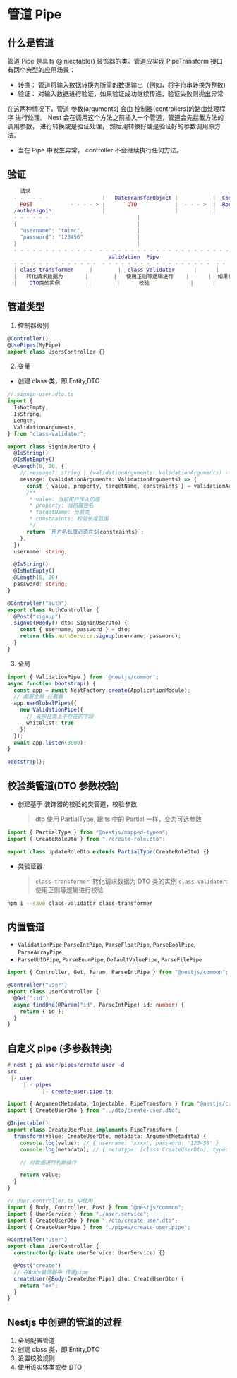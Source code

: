 # 管道 Pipe

## 什么是管道

管道 Pipe 是具有 @Injectable() 装饰器的类。管道应实现 PipeTransform 接口
有两个典型的应用场景：

- 转换： 管道将输入数据转换为所需的数据输出（例如，将字符串转换为整数)
- 验证： 对输入数据进行验证，如果验证成功继续传递，验证失败则抛出异常

在这两种情况下，管道 参数(arguments) 会由 控制器(controllers)的路由处理程序 进行处理。
Nest 会在调用这个方法之前插入一个管道，管道会先拦截方法的调用参数， 进行转换或是验证处理，
然后用转换好或是验证好的参数调用原方法。

- 当在 Pipe 中发生异常， controller 不会继续执行任何方法。

## 验证

```lua
    请求
  - - - - -                   |   DateTransferObject |           |  Controller     |
    POST            - - - - > |       DTO            |  - - - >  |  Route Handler  |
  /auth/signin                |                      |           |                 |
  - - - - - -                            |
  {                                      |
    "username": "toimc",                 |
    "password": "123456"                 |
  }                                      |
  - - - - - - - - - - - - -  - - - - - - - - - - - - - - - - - - - - - - - - - - - - -
                                Validation  Pipe
  - - - - - -  - - - - - - -  - - - - - - - -  - - - - - - - - -  - - - - - -  - - - -
  | class-transformer     |        |  class-validator      |      |    return 结果      |
  |   转化请求数据为       |        |   使用正则等逻辑进行    |      |  如果校验失败，立即  |
  |    DTO类的实例         |        |      校验             |      |     响应前端         |
```

## 管道类型

1. 控制器级别

```ts
@Controller()
@UsePipes(MyPipe)
export class UsersController {}
```

2. 变量

- 创建 class 类，即 Entity,DTO

```ts
// signin-user.dto.ts
import {
  IsNotEmpty,
  IsString,
  Length,
  ValidationArguments,
} from "class-validator";

export class SigninUserDto {
  @IsString()
  @IsNotEmpty()
  @Length(6, 20, {
    // message?: string | (validationArguments: ValidationArguments) -> string
    message: (validationArguments: ValidationArguments) => {
      const { value, property, targetName, constraints } = validationArguments;
      /**
       * value: 当前用户传入的值
       * property: 当前属性名
       * targetName: 当前类
       * constraints: 校验长度范围
       */
      return `用户名长度必须在${constraints}`;
    },
  })
  username: string;

  @IsString()
  @IsNotEmpty()
  @Length(6, 20)
  password: string;
}
```

```ts
@Controller("auth")
export class AuthController {
  @Post("signup")
  signup(@Body() dto: SigninUserDto) {
    const { username, password } = dto;
    return this.authService.signup(username, password);
  }
}
```

3. 全局

```ts
import { ValidationPipe } from '@nestjs/common';
async function bootstrap() {
  const app = await NestFactory.create(ApplicationModule);
  // 配置全局 拦截器
  app.useGlobalPipes({
    new ValidationPipe({
      // 去除在类上不存在的字段
      whitelist: true
    })
  });
  await app.listen(3000);
}

bootstrap();
```

## 校验类管道(DTO 参数校验)

- 创建基于 装饰器的校验的类管道，校验参数
  > dto 使用 PartialType, 跟 ts 中的 Partial 一样，变为可选参数

```ts
import { PartialType } from "@nestjs/mapped-types";
import { CreateRoleDto } from "./create-role.dto";

export class UpdateRoleDto extends PartialType(CreateRoleDto) {}
```

- 类验证器
  > `class-transformer`: 转化请求数据为 DTO 类的实例
  > `class-validator`: 使用正则等逻辑进行校验

```sh
npm i --save class-validator class-transformer
```

## 内置管道

- `ValidationPipe`,`ParseIntPipe`, `ParseFloatPipe`, `ParseBoolPipe`, `ParseArrayPipe`
- `ParseUUIDPipe`, `ParseEnumPipe`, `DefaultValuePipe`, `ParseFilePipe`

```ts
import { Controller, Get, Param, ParseIntPipe } from "@nestjs/common";

@Controller("user")
export class UserController {
  @Get(":id")
  async findOne(@Param("id", ParseIntPipe) id: number) {
    return { id };
  }
}
```

## 自定义 pipe (多参数转换)

```lua
# nest g pi user/pipes/create-user -d
src
 |- user
     | - pipes
           |- create-user.pipe.ts
```

```ts
import { ArgumentMetadata, Injectable, PipeTransform } from "@nestjs/common";
import { CreateUserDto } from "../dto/create-user.dto";

@Injectable()
export class CreateUserPipe implements PipeTransform {
  transform(value: CreateUserDto, metadata: ArgumentMetadata) {
    console.log(value); // { username: 'xxxx', password: '123456' }
    console.log(metadata); // { metatype: [class CreateUserDto], type: 'body', data: undefined }

    // 对数据进行判断操作

    return value;
  }
}

// user.controller.ts 中使用
import { Body, Controller, Post } from "@nestjs/common";
import { UserService } from "./user.service";
import { CreateUserDto } from "./dto/create-user.dto";
import { CreateUserPipe } from "./pipes/create-user.pipe";

@Controller("user")
export class UserController {
  constructor(private userService: UserService) {}

  @Post("create")
  // 在Body装饰器中 传递pipe
  createUser(@Body(CreateUserPipe) dto: CreateUserDto) {
    return "ok";
  }
}
```

## Nestjs 中创建的管道的过程

1. 全局配置管道
2. 创建 class 类，即 Entity,DTO
3. 设置校验规则
4. 使用该实体类或者 DTO
